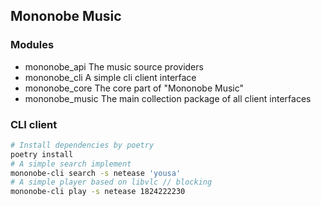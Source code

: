 ## Mononobe Music

### Modules

- mononobe_api    The music source providers
- mononobe_cli    A simple cli client interface
- mononobe_core   The core part of "Mononobe Music"
- mononobe_music  The main collection package of all client interfaces

### CLI client

```bash
# Install dependencies by poetry
poetry install
# A simple search implement
mononobe-cli search -s netease 'yousa'
# A simple player based on libvlc // blocking
mononobe-cli play -s netease 1824222230
```
